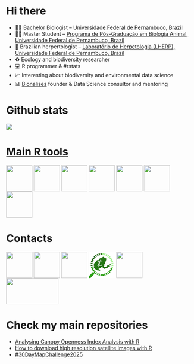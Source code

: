 # Hi there

- 🧑‍🎓 Bachelor Biologist – [Universidade Federal de Pernambuco, Brazil](https://www.ufpe.br)
- 🧑‍🎓 Master Student – [Programa de Pós-Graduação em Biologia Animal, Universidade Federal de Pernambuco, Brazil](https://sites.ufpe.br/ppgba)
- 🐸 Brazilian herpertologist – [Laboratório de Herpetologia (LHERP), Universidade Federal de Pernambuco, Brazil](https://sites.ufpe.br/herpetologia)
- ♻️ Ecology and biodiversity researcher
- 💻 R programmer & #rstats
- 📈 Interesting about biodiversity and environmental data science
- 📊 [Bionalises](https://beacons.ai/bionalises) founder & Data Science consultor and mentoring

# Github stats

<div>
  <a href="https://github.com/Edbbioeco">
  <img heigth="180cm" src="https://github-readme-stats.vercel.app/api?username=Edbbioeco&show_icons=true&theme=dark"/>
</div>

# Main R tools

<div> 
  <a href = "https://www.r-project.org/"><img align="center" height="70" width="70" src="https://cdn.jsdelivr.net/gh/devicons/devicon/icons/r/r-original.svg" target="_blank"></a>
  <a href = "https://www.tidyverse.org/" target="_blank"><img align="center" height="70" width="70" src="https://images.icon-icons.com/1381/PNG/512/rstudio_94807.png" target="_blank"></a>
  <a href = "https://easystats.github.io/performance" target="_blank"><img align="center" height="70" width="70" src="https://i.imgur.com/l531sOW.png" target="_blank"></a>
  <a href = "https://github.com/ipeaGIT/geobr" target="_blank"><img align="center" height="70" width="70" src="https://pbs.twimg.com/media/EVBsvxoX0AEUEsE.png" target="_blank"></a>
  <a href = "https://rspatial.github.io/terra"><img align="center" height="70" width="70" src="https://rspatial.github.io/terra/logo.png" target="_blank"></a>
  <a href = "https://dieghernan.github.io/tidyterra"><img align="center" height="70" width="70" src="https://dieghernan.github.io/tidyterra/logo.png" target="_blank"></a>
  <a href = "https://r-spatial.github.io/sf"><img align="center" height="70" width="70" src="https://r-graph-gallery.com/img/r-package-img/sf.png" target="_blank"></a>
</div>

# Contacts

<div> 
  <a href = "mailto:edsonbbiologia@gmail.com"><img align="center" height="70" width="70" src="https://upload.wikimedia.org/wikipedia/commons/thumb/7/7e/Gmail_icon_%282020%29.svg/2560px-Gmail_icon_%282020%29.svg.png" target="_blank"></a>
  <a href="https://www.instagram.com/edbbio" target="_blank"><img align="center" height="70" width="70" src="https://upload.wikimedia.org/wikipedia/commons/thumb/5/58/Instagram-Icon.png/1200px-Instagram-Icon.png" target="_blank"></a>
  <a href="https://www.instagram.com/bionalises" target="_blank"><img align="center" height="70" width="70" src="https://upload.wikimedia.org/wikipedia/commons/thumb/5/58/Instagram-Icon.png/1200px-Instagram-Icon.png" target="_blank"></a>
  <a href = "https://beacons.ai/bionalises"><img align="center" height="70" width="70" src="logo.png" target="_blank"></a>
  <a href = "http://lattes.cnpq.br/7652604604482680"><img align="center" height="70" width="70" src="https://www.ufpb.br/ppgs/contents/imagens/logo-lattes.png/@@images/aed78269-8ef2-4e2b-9f8a-a687fba40bfd.png" target="_blank"></a>
  <a href = "https://orcid.org/0009-0003-9116-2020"><img align="center" height="70" width="140" src="https://upload.wikimedia.org/wikipedia/commons/thumb/b/b3/ORCID_logo_with_tagline.svg/768px-ORCID_logo_with_tagline.svg.png" target="_blank"></a>
</div>

# Check my main repositories

- [Analysing Canopy Openness Index Analysis with R](https://github.com/Edbbioeco/Canopy-Openness-Index-Analysis-with-R)
- [How to download high resolution satellite images with R](https://github.com/Edbbioeco/how_to_download_satellite_images_with_R)
- [#30DayMapChallenge2025](https://github.com/Edbbioeco/30DaysMapChallenge)
